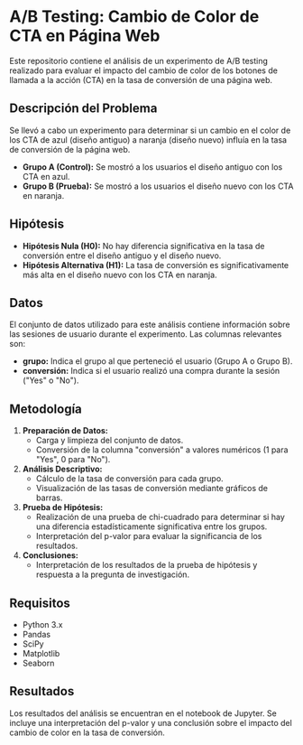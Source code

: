 # A/B Testing: Cambio de Color de CTA en Página Web

Este repositorio contiene el análisis de un experimento de A/B testing realizado para evaluar el impacto del cambio de color de los botones de llamada a la acción (CTA) en la tasa de conversión de una página web.

## Descripción del Problema

Se llevó a cabo un experimento para determinar si un cambio en el color de los CTA de azul (diseño antiguo) a naranja (diseño nuevo) influía en la tasa de conversión de la página web.

* **Grupo A (Control):** Se mostró a los usuarios el diseño antiguo con los CTA en azul.
* **Grupo B (Prueba):** Se mostró a los usuarios el diseño nuevo con los CTA en naranja.

## Hipótesis

* **Hipótesis Nula (H0):** No hay diferencia significativa en la tasa de conversión entre el diseño antiguo y el diseño nuevo.
* **Hipótesis Alternativa (H1):** La tasa de conversión es significativamente más alta en el diseño nuevo con los CTA en naranja.

## Datos

El conjunto de datos utilizado para este análisis contiene información sobre las sesiones de usuario durante el experimento. Las columnas relevantes son:

* **grupo:** Indica el grupo al que perteneció el usuario (Grupo A o Grupo B).
* **conversión:** Indica si el usuario realizó una compra durante la sesión ("Yes" o "No").

## Metodología

1.  **Preparación de Datos:**
    * Carga y limpieza del conjunto de datos.
    * Conversión de la columna "conversión" a valores numéricos (1 para "Yes", 0 para "No").
2.  **Análisis Descriptivo:**
    * Cálculo de la tasa de conversión para cada grupo.
    * Visualización de las tasas de conversión mediante gráficos de barras.
3.  **Prueba de Hipótesis:**
    * Realización de una prueba de chi-cuadrado para determinar si hay una diferencia estadísticamente significativa entre los grupos.
    * Interpretación del p-valor para evaluar la significancia de los resultados.
4.  **Conclusiones:**
    * Interpretación de los resultados de la prueba de hipótesis y respuesta a la pregunta de investigación.

## Requisitos

* Python 3.x
* Pandas
* SciPy
* Matplotlib
* Seaborn


## Resultados

Los resultados del análisis se encuentran en el notebook de Jupyter. Se incluye una interpretación del p-valor y una conclusión sobre el impacto del cambio de color en la tasa de conversión.



